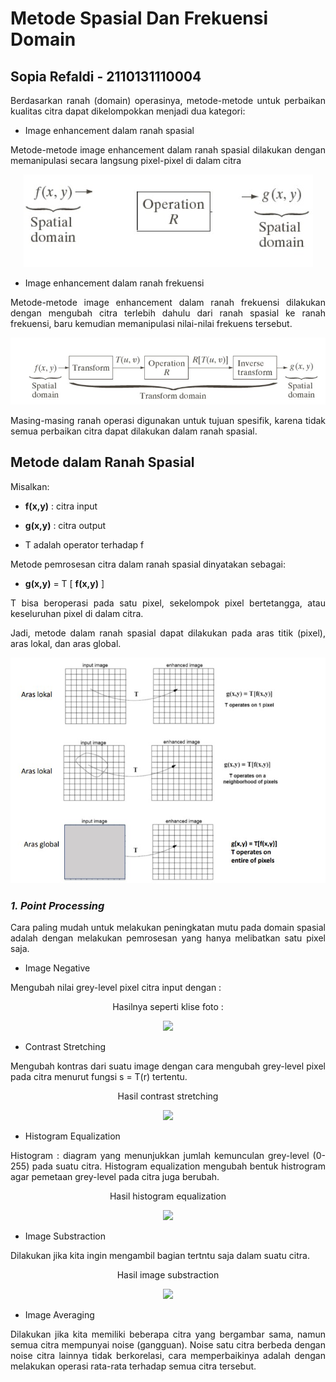 # Metode Spasial Dan Frekuensi Domain

## Sopia Refaldi - 2110131110004

<p align="justify">Berdasarkan ranah (domain) operasinya, metode-metode untuk perbaikan
kualitas citra dapat dikelompokkan menjadi dua kategori:</p>

- Image enhancement dalam ranah spasial
<p align="justify">Metode-metode image enhancement dalam ranah spasial dilakukan
dengan memanipulasi secara langsung pixel-pixel di dalam citra</p>

<p align="center"><img src="foto6/1.jpg">

- Image enhancement dalam ranah frekuensi
<p align="justify">Metode-metode image enhancement dalam ranah frekuensi
dilakukan dengan mengubah citra terlebih dahulu dari ranah spasial
ke ranah frekuensi, baru kemudian memanipulasi nilai-nilai frekuens
tersebut. </p>

<p align="center"><img src="foto6/2.jpg">
<p align="justify">Masing-masing ranah operasi digunakan untuk tujuan spesifik, karena
tidak semua perbaikan citra dapat dilakukan dalam ranah spasial.
</p>

## Metode dalam Ranah Spasial

Misalkan:

- <b>f(x,y)</b> : citra input

- <b>g(x,y)</b> : citra output

- T adalah operator terhadap f

<p align="justify">Metode pemrosesan citra dalam ranah spasial dinyatakan sebagai:</p>

- <b>g(x,y)</b> = T [ <b>f(x,y)</b> ]

<p align="justify">T bisa beroperasi pada satu pixel, sekelompok pixel bertetangga, atau
keseluruhan pixel di dalam citra.</p>

<p align="justify">Jadi, metode dalam ranah spasial dapat dilakukan pada aras titik (pixel), aras
lokal, dan aras global. </p>

<p align="center"><img src="foto6/3.jpg"></p>

### _1. Point Processing_

<p align="justify">Cara paling mudah untuk melakukan peningkatan mutu pada domain spasial adalah dengan melakukan pemrosesan yang hanya melibatkan satu pixel saja.</p>

- Image Negative
<p align="justify">Mengubah nilai grey-level pixel citra input dengan : </p>

<p align="center">Hasilnya seperti klise foto :</p>
<p align="center"><img src="img/im.png"></p>

- Contrast Stretching
<p align="justify">Mengubah kontras dari suatu image dengan cara mengubah grey-level pixel pada citra menurut fungsi s = T(r) tertentu.</p>

<p align="center">Hasil contrast stretching</p>
<p align="center"><img src="img/cs.png"></p>

- Histogram Equalization
<p align="justify">Histogram : diagram yang menunjukkan jumlah kemunculan grey-level (0-255) pada suatu citra. Histogram equalization mengubah bentuk histrogram agar pemetaan grey-level pada citra juga berubah.</p>

<p align="center">Hasil histogram equalization</p>
<p align="center"><img src="img/he.png"></p>

- Image Substraction
<p align="justify">Dilakukan jika kita ingin mengambil bagian tertntu saja dalam suatu citra.</p>

<p align="center">Hasil image substraction</p>
<p align="center"><img src="img/is.png"></p>

- Image Averaging
<p align="justify">Dilakukan jika kita memiliki beberapa citra yang bergambar sama, namun semua citra mempunyai noise (gangguan). Noise satu citra berbeda dengan noise citra lainnya tidak berkorelasi, cara memperbaikinya adalah dengan melakukan operasi rata-rata terhadap semua citra tersebut.</p>
